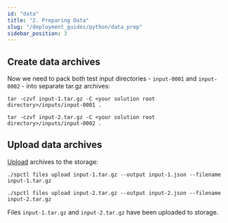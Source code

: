 ```yaml
---
id: "data"
title: "2. Preparing Data"
slug: "/deployment_guides/python/data_prep"
sidebar_position: 3
---
```


## Create data archives

Now we need to pack both test input directories - `input-0001` and `input-0002` - into separate tar.gz archives:

```
tar -czvf input-1.tar.gz -C <your solution root directory>/inputs/input-0001 .
```

```
tar -czvf input-2.tar.gz -C <your solution root directory>/inputs/input-0002 .
```

## Upload data archives

[Upload](developers/cli_commands/files/upload) archives to the storage:

```
./spctl files upload input-1.tar.gz --output input-1.json --filename input-1.tar.gz
```

```
./spctl files upload input-2.tar.gz --output input-2.json --filename input-2.tar.gz
```
Files `input-1.tar.gz` and `input-2.tar.gz` have been uploaded to storage.